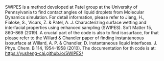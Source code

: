 SWIPES is a method developed at Patel group at the University of Pennsylvania to find contact angles of liquid droplets from Molecular Dynamics simulation. For detail information, please refer to Jiang, H., Fialoke, S., Vicars, Z. & Patel, A. J. Characterizing surface wetting and interfacial properties using enhanced sampling (SWIPES). Soft Matter 15, 860–869 (2019). A crucial part of the code is also to find isosurface, for that please refer to the Willard & Chandler paper of finding instantaneous isosurface at Willard, A. P. & Chandler, D. Instantaneous liquid interfaces. J. Phys. Chem. B 114, 1954–1958 (2010).
The documentation for th code is at: https://yusheng-cai.github.io/SWIPES/
